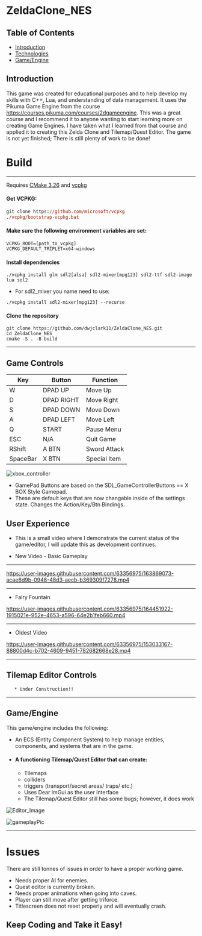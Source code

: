 # ZeldaClone_NES

## Table of Contents
* [Introduction](#introduction)
* [Technologies](#technologies)
* [Game/Engine](#gameengine)

## Introduction
This game was created for educational purposes and to help develop my skills with C++, Lua, and understanding
of data management. It uses the Pikuma Game Engine from the course https://courses.pikuma.com/courses/2dgameengine. 
This was a great course and I recommend it to anyone wanting to start learning more on creating Game Engines. 
I have taken what I learned from that course and applied it to creating this Zelda Clone and Tilemap/Quest Editor. 
The game is not yet finished; There is still plenty of work to be done!

# Build
----
Requires [CMake 3.26](https://cmake.org/) and [vcpkg](https://github.com/microsoft/vcpkg)
#### Get VCPKG:
```ps
git clone https://github.com/microsoft/vcpkg
./vcpkg/bootstrap-vcpkg.bat
```
#### Make sure the following environment variables are set:
```
VCPKG_ROOT=[path_to_vcpkg]
VCPKG_DEFAULT_TRIPLET=x64-windows
```
#### Install dependencies 
```
./vcpkg install glm sdl2[alsa] sdl2-mixer[mpg123] sdl2-ttf sdl2-image lua sol2
```
  * For sdl2_mixer you name need to use:
```
./vcpkg install sdl2-mixer[mpg123] --recurse
```

#### Clone the repository 
```
git clone https://github.com/dwjclark11/ZeldaClone_NES.git
cd ZeldaClone_NES
cmake -S . -B build
```
---- 
## Game Controls
| Key |  Button  |   Function  |  
| --- |  ------- | ----------- | 
|  W  |  DPAD UP | Move Up  | 
|  D  |  DPAD RIGHT |Move Right  | 
|  S  |  DPAD DOWN |Move Down   | 
|  A  |  DPAD LEFT |Move Left   |
|  Q  |  START |Pause Menu  |
| ESC |  N/A |Quit Game   | 
| RShift | A BTN | Sword Attack |
| SpaceBar |  X BTN | Special Item |

![xbox_controller](https://user-images.githubusercontent.com/63356975/153439752-0862e46e-48c1-461a-a79b-481d6e00307c.png)
* GamePad Buttons are based on the SDL_GameControllerButtons == X BOX Style Gamepad.
* These are default keys that are now changable inside of the settings state. Changes the Action/Key/Btn Bindings.

## User Experience
* This is a small video where I demonstrate the current status of the game/editor, I will update this as development continues.
- New Video - Basic Gameplay

----
https://user-images.githubusercontent.com/63356975/163869073-acae6d9b-0948-48d3-aecb-b369309f7278.mp4

----
- Fairy Fountain


https://user-images.githubusercontent.com/63356975/164451922-1915021e-952e-4653-a596-64e2b1feb660.mp4

----

- Oldest Video

https://user-images.githubusercontent.com/63356975/153033167-88800d4c-b702-4609-9451-782682668e28.mp4

----

## Tilemap Editor Controls
       * Under Construction!!

 ----
## Game/Engine
This game/engine includes the following:
* An ECS (Entity Component System) to help manage entities, components, and systems that are in the game.
* #### A functioning Tilemap/Quest Editor that can create:
    * Tilemaps 
    * colliders
    * triggers (transport/secret areas/ traps/ etc.)
    * Uses Dear ImGui as the user interface
    * The Tilemap/Quest Editor still has some bugs; however, it does work
  
![Editor_Image](https://user-images.githubusercontent.com/63356975/153037159-f5e464fb-9853-49f6-97a1-916651dd8f92.png)

![gameplayPic](https://user-images.githubusercontent.com/63356975/133914504-5e2f6078-f494-4db0-890c-bf3d42004f6f.png)

----
# Issues
There are still tonnes of issues in order to have a proper working game. 
* Needs proper AI for enemies.
* Quest editor is currently broken.
* Needs proper animations when going into caves.
* Player can still move after getting triforce.
* Titlescreen does not reset properly and will eventually crash.

## Keep Coding and Take it Easy!

